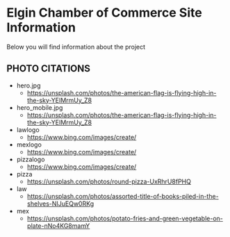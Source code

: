 # Elgin Chamber of Commerce Site Information 
Below you will find information about the project

## PHOTO CITATIONS
- hero.jpg
    - https://unsplash.com/photos/the-american-flag-is-flying-high-in-the-sky-YEIMrmUy_Z8
- hero_mobile.jpg
    - https://unsplash.com/photos/the-american-flag-is-flying-high-in-the-sky-YEIMrmUy_Z8
- lawlogo
    - https://www.bing.com/images/create/
- mexlogo
    - https://www.bing.com/images/create/
- pizzalogo
    - https://www.bing.com/images/create/
- pizza
    - https://unsplash.com/photos/round-pizza-UxRhrU8fPHQ
- law
    - https://unsplash.com/photos/assorted-title-of-books-piled-in-the-shelves-NIJuEQw0RKg
- mex
    - https://unsplash.com/photos/potato-fries-and-green-vegetable-on-plate-nNo4KG8mamY